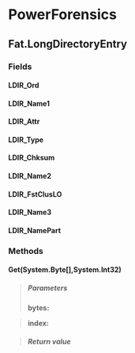 ﻿# PowerForensics


## Fat.LongDirectoryEntry

### Fields

#### LDIR_Ord

#### LDIR_Name1

#### LDIR_Attr

#### LDIR_Type

#### LDIR_Chksum

#### LDIR_Name2

#### LDIR_FstClusLO

#### LDIR_Name3

#### LDIR_NamePart

### Methods


#### Get(System.Byte[],System.Int32)

> ##### Parameters
> **bytes:** 

> **index:** 

> ##### Return value
> 